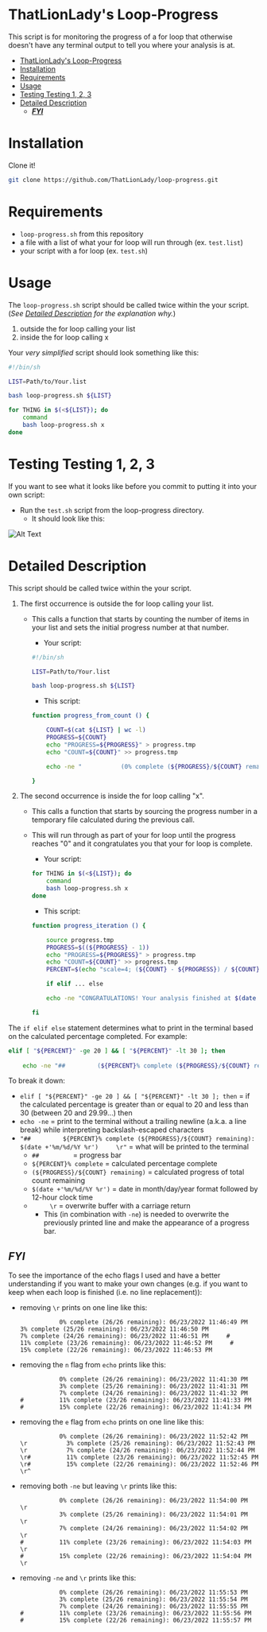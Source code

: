 # ThatLionLady's Loop-Progress
 
This script is for monitoring the progress of a for loop that otherwise doesn't have any terminal output to tell you where your analysis is at.

- [ThatLionLady's Loop-Progress](#thatlionladys-loop-progress)
- [Installation](#installation)
- [Requirements](#requirements)
- [Usage](#usage)
- [Testing Testing 1, 2, 3](#testing-testing-1-2-3)
- [Detailed Description](#detailed-description)
  - [***FYI***](#fyi)

# Installation

Clone it!

```sh
git clone https://github.com/ThatLionLady/loop-progress.git
```

# Requirements

- `loop-progress.sh` from this repository
- a file with a list of what your for loop will run through (ex. `test.list`)
- your script with a for loop (ex. `test.sh`)

# Usage

The `loop-progress.sh` script should be called twice within the your script.  
(*See [Detailed Description](#detailed-description) for the explanation why.*)
1. outside the for loop calling your list
2. inside the for loop calling x

Your *very simplified* script should look something like this:

```sh
#!/bin/sh

LIST=Path/to/Your.list

bash loop-progress.sh ${LIST}

for THING in $(<${LIST}); do
	command
	bash loop-progress.sh x
done
```

# Testing Testing 1, 2, 3

If you want to see what it looks like before you commit to putting it into your own script:
- Run the `test.sh` script from the loop-progress directory. 
  - It should look like this:

![Alt Text](test.gif)

# Detailed Description

This script should be called twice within the your script.
1. The first occurrence is outside the for loop calling your list.
   - This calls a function that starts by counting the number of items in your list and sets the initial progress number at that number.
        - Your script:
  
        ```sh
        #!/bin/sh

        LIST=Path/to/Your.list

        bash loop-progress.sh ${LIST}
        ```
        - This script:

        ```sh
        function progress_from_count () {

            COUNT=$(cat ${LIST} | wc -l)
            PROGRESS=${COUNT}
            echo "PROGRESS=${PROGRESS}" > progress.tmp
            echo "COUNT=${COUNT}" >> progress.tmp

            echo -ne "           (0% complete (${PROGRESS}/${COUNT} remaining): $(date +'%m/%d/%Y %r')     \r"

        }
        ```

2. The second occurrence is inside the for loop calling "x".
   - This calls a function that starts by sourcing the progress number in a temporary file calculated during the previous call.
   - This will run through as part of your for loop until the progress reaches "0" and it congratulates you that your for loop is complete.
        - Your script:
  
        ```sh
        for THING in $(<${LIST}); do
	        command
	        bash loop-progress.sh x
        done
        ```

        - This script:

        ```sh
        function progress_iteration () {

            source progress.tmp
            PROGRESS=$((${PROGRESS} - 1))
            echo "PROGRESS=${PROGRESS}" > progress.tmp
            echo "COUNT=${COUNT}" >> progress.tmp
            PERCENT=$(echo "scale=4; (${COUNT} - ${PROGRESS}) / ${COUNT} * 100" | bc | cut -d . -f 1)
    
            if elif ... else 

            echo -ne "CONGRATULATIONS! Your analysis finished at $(date +'%m/%d/%Y %r')"

        fi
        ```

The `if elif else` statement determines what to print in the terminal based on the calculated percentage completed. For example:

```sh
elif [ "${PERCENT}" -ge 20 ] && [ "${PERCENT}" -lt 30 ]; then
    
    echo -ne "##         (${PERCENT}% complete (${PROGRESS}/${COUNT} remaining): $(date +'%m/%d/%Y %r')     \r"
```

To break it down:
- `elif [ "${PERCENT}" -ge 20 ] && [ "${PERCENT}" -lt 30 ]; then` = if the calculated percentage is greater than or equal to 20 and less than 30 (between 20 and 29.99...) then
- `echo -ne` = print to the terminal without a trailing newline (a.k.a. a line break) while interpreting backslash-escaped characters
- `"##         ${PERCENT}% complete (${PROGRESS}/${COUNT} remaining): $(date +'%m/%d/%Y %r')     \r"` = what will be printed to the terminal
  - `##         ` = progress bar
  - `${PERCENT}% complete` = calculated percentage complete
  - `(${PROGRESS}/${COUNT} remaining)` = calculated progress of total count remaining
  - `$(date +'%m/%d/%Y %r')` = date in month/day/year format followed by 12-hour clock time
  - `     \r` = overwrite buffer with a carriage return
    - This (in combination with `-ne`) is needed to overwrite the previously printed line and make the appearance of a progress bar.

## ***FYI*** 
To see the importance of the echo flags I used and have a better understanding if you want to make your own changes (e.g. if you want to keep when each loop is finished (i.e. no line replacement)):

- removing `\r` prints on one line like this:

    ```
               0% complete (26/26 remaining): 06/23/2022 11:46:49 PM                3% complete (25/26 remaining): 06/23/2022 11:46:50 PM                7% complete (24/26 remaining): 06/23/2022 11:46:51 PM     #          11% complete (23/26 remaining): 06/23/2022 11:46:52 PM     #          15% complete (22/26 remaining): 06/23/2022 11:46:53 PM
    ```

- removing the `n` flag from `echo` prints like this:

    ```
               0% complete (26/26 remaining): 06/23/2022 11:41:30 PM
               3% complete (25/26 remaining): 06/23/2022 11:41:31 PM
               7% complete (24/26 remaining): 06/23/2022 11:41:32 PM
    #          11% complete (23/26 remaining): 06/23/2022 11:41:33 PM
    #          15% complete (22/26 remaining): 06/23/2022 11:41:34 PM
    ```

- removing the `e` flag from `echo` prints on one line like this:

    ```
               0% complete (26/26 remaining): 06/23/2022 11:52:42 PM     \r           3% complete (25/26 remaining): 06/23/2022 11:52:43 PM     \r           7% complete (24/26 remaining): 06/23/2022 11:52:44 PM     \r#          11% complete (23/26 remaining): 06/23/2022 11:52:45 PM     \r#          15% complete (22/26 remaining): 06/23/2022 11:52:46 PM     \r^
    ```

- removing both `-ne` but leaving `\r` prints like this:

    ```
               0% complete (26/26 remaining): 06/23/2022 11:54:00 PM     \r
               3% complete (25/26 remaining): 06/23/2022 11:54:01 PM     \r
               7% complete (24/26 remaining): 06/23/2022 11:54:02 PM     \r
    #          11% complete (23/26 remaining): 06/23/2022 11:54:03 PM     \r
    #          15% complete (22/26 remaining): 06/23/2022 11:54:04 PM     \r
    ```

- removing `-ne` and `\r` prints like this:

    ```
               0% complete (26/26 remaining): 06/23/2022 11:55:53 PM
               3% complete (25/26 remaining): 06/23/2022 11:55:54 PM
               7% complete (24/26 remaining): 06/23/2022 11:55:55 PM
    #          11% complete (23/26 remaining): 06/23/2022 11:55:56 PM
    #          15% complete (22/26 remaining): 06/23/2022 11:55:57 PM
    ```
